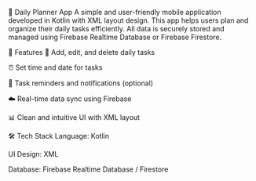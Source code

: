 📅 Daily Planner App
A simple and user-friendly mobile application developed in Kotlin with XML layout design. This app helps users plan and organize their daily tasks efficiently. All data is securely stored and managed using Firebase Realtime Database or Firebase Firestore.

🚀 Features
📝 Add, edit, and delete daily tasks

⏰ Set time and date for tasks

🔔 Task reminders and notifications (optional)

☁️ Real-time data sync using Firebase

📊 Clean and intuitive UI with XML layout

🛠️ Tech Stack
Language: Kotlin

UI Design: XML

Database: Firebase Realtime Database / Firestore
